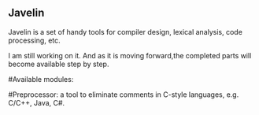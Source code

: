 ## Javelin

Javelin is a set of handy tools for compiler design, lexical analysis, code processing, etc.

I am still working on it. And as it is moving forward,the completed parts will become available step by step.

#Available modules:

#Preprocessor: 
a tool to eliminate comments in C-style languages, e.g. C/C++, Java, C#.
